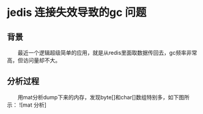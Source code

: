 # jedis 连接失效导致的gc 问题
## 背景
&emsp;&emsp;最近一个逻辑超级简单的应用，就是从redis里面取数据传回去，gc频率非常高，但访问量却不大。
## 分析过程
&emsp;&emsp;用mat分析dump下来的内存，发现byte[]和char[]数组特别多，如下图所示：
![mat 分析]